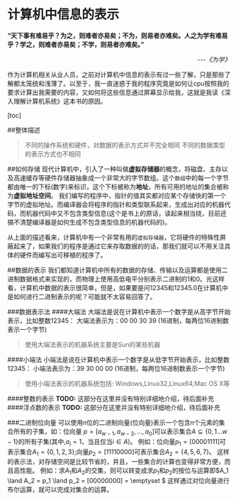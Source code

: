 <h1>计算机中信息的表示</h1>

**“天下事有难易乎？为之，则难者亦易矣；不为，则易者亦难矣。人之为学有难易乎？学之，则难者亦易矣；不学，则易者亦难矣。”**
*<div style="text-align: right;">---《为学》</div>*

作为计算机相关从业人员，之前对计算机中信息的表示有过一些了解，只是那些了解都太笼统和浅薄了。以至于，我一直迷惑于我的程序究竟是如何让cpu按照我的要求计算出我需要的内容，又如何将这些信息通过屏幕显示给我，这就是我读《深入理解计算机系统》这本书的原因。

[toc]

##整体描述
> 不同的操作系统和硬件，对数据的表示方式并不完全相同
> 不同的数据类型的表示方式也不相同
> 

##如何存储
现代计算机中，引入了一种叫做**虚拟存储器**的概念，将磁盘、主存以及高速缓存等硬件存储器抽象成一个非常大的字节数组。这个`数组`中的每一个字节都由唯一的下标(数字)来标识，这个下标被称为**地址**，所有可用的地址的集合被称为**虚拟地址空间**。
我们编写的程序中，指针的值其实都对应某个存储快的第一个字节的虚拟地址。而编译器会将程序的指针和类型联系起来，生成出对应的机器代码，而机器代码中又不包含类型信息(这个是书上的原话，读起来相当绕，目前还搞不清楚编译器是如何生成不包含类型信息的机器代码的)。

从上面的描述看来，计算机中有一个非常有用的`虚拟存储器`，它将硬件的特殊性屏蔽起来了，如果我们的程序是通过它来存取数据的的话，那我们就可以不用关注具体的硬件而编写出可移植的程序了。

##数据的表示
我们都知道计算机中所有的数据的存储、传输以及运算都是使用二进制数据格式来实现的，而物理上使用高低电平分别表示二进制的1和0。光这样看，计算机中数据的表示很简单，但是，如果要是问12345和12345.0在计算机中是如何进行二进制表示的呢？可能就不太容易回答了。

###数据表示法
####大端法
大端法是说在计算机中表示一个数字是从高字节开始表示，比如整数12345：
大端法表示为：00 00 30 39  (16进制，每两位16进制数表示一个字节)

>使用大端法表示的机器系统主要是Sun的某些机器

####小端法
小端法是说在计算机中表示一个数字是从低字节开始表示，比如整数12345：
小端法表示为：39 30 00 00  (16进制，每两位16进制数表示一个字节)

>使用小端法表示的机器系统包括: Windows,Linux32,Linux64,Mac OS X等

####整数的表示
**TODO:** 这部分在这里并没有特别详细地介绍，待后面补充
####浮点数的表示
**TODO:** 这部分在这里并没有特别详细地介绍，待后面补充

###二进制位向量
可以使用n位的二进制向量(位向量)表示一个包含$n$个元素的集合所有的子集，如：位向量
$p=[a_{w-1},a_{w-2},...,a_0]$可以表示集合$A\subseteq\{0,1...w-1\}$的所有子集(其中,$a_i=1$，当且仅当$i\in A$)。
例如：位向量$p_1 = [00001111]$可表示集合$A_1 = \{0,1,2,3\}$;向量$p_2 = [11110000]$可表示集合$A_2 = \{4,5,6,7\}$。
这样的表示法，对存储空间是比较节省的，并且，一些集合的计算也变得非常方便，而且高性能。
例如：求$A_1$和$A_2$的交集，则可以转变成求$p_1$和$p_2$的按位与运算即$A_1 \land A_2 = p_1 \land p_2 = [00000000] = \emptyset $
这样通过对位向量进行布尔运算，就可以完成对集合的运算。



